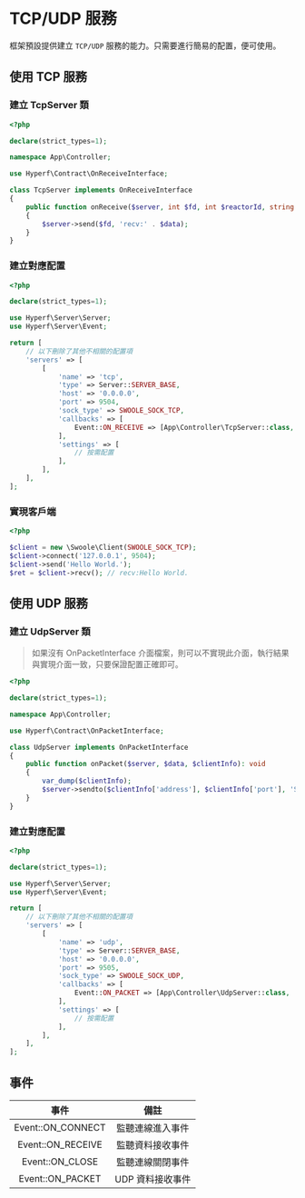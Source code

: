 # TCP/UDP 服務

框架預設提供建立 `TCP/UDP` 服務的能力。只需要進行簡易的配置，便可使用。

## 使用 TCP 服務

### 建立 TcpServer 類

```php
<?php

declare(strict_types=1);

namespace App\Controller;

use Hyperf\Contract\OnReceiveInterface;

class TcpServer implements OnReceiveInterface
{
    public function onReceive($server, int $fd, int $reactorId, string $data): void
    {
        $server->send($fd, 'recv:' . $data);
    }
}

```

### 建立對應配置

```php
<?php

declare(strict_types=1);

use Hyperf\Server\Server;
use Hyperf\Server\Event;

return [
    // 以下刪除了其他不相關的配置項
    'servers' => [
        [
            'name' => 'tcp',
            'type' => Server::SERVER_BASE,
            'host' => '0.0.0.0',
            'port' => 9504,
            'sock_type' => SWOOLE_SOCK_TCP,
            'callbacks' => [
                Event::ON_RECEIVE => [App\Controller\TcpServer::class, 'onReceive'],
            ],
            'settings' => [
                // 按需配置
            ],
        ],
    ],
];

```

### 實現客戶端

```php
<?php

$client = new \Swoole\Client(SWOOLE_SOCK_TCP);
$client->connect('127.0.0.1', 9504);
$client->send('Hello World.');
$ret = $client->recv(); // recv:Hello World.
```

## 使用 UDP 服務

### 建立 UdpServer 類

> 如果沒有 OnPacketInterface 介面檔案，則可以不實現此介面，執行結果與實現介面一致，只要保證配置正確即可。

```php
<?php

declare(strict_types=1);

namespace App\Controller;

use Hyperf\Contract\OnPacketInterface;

class UdpServer implements OnPacketInterface
{
    public function onPacket($server, $data, $clientInfo): void
    {
        var_dump($clientInfo);
        $server->sendto($clientInfo['address'], $clientInfo['port'], 'Server：' . $data);
    }
}

```

### 建立對應配置

```php
<?php

declare(strict_types=1);

use Hyperf\Server\Server;
use Hyperf\Server\Event;

return [
    // 以下刪除了其他不相關的配置項
    'servers' => [
        [
            'name' => 'udp',
            'type' => Server::SERVER_BASE,
            'host' => '0.0.0.0',
            'port' => 9505,
            'sock_type' => SWOOLE_SOCK_UDP,
            'callbacks' => [
                Event::ON_PACKET => [App\Controller\UdpServer::class, 'onPacket'],
            ],
            'settings' => [
                // 按需配置
            ],
        ],
    ],
];

```

## 事件

|       事件        |       備註       |
| :---------------: | :--------------: |
| Event::ON_CONNECT | 監聽連線進入事件 |
| Event::ON_RECEIVE | 監聽資料接收事件 |
|  Event::ON_CLOSE  | 監聽連線關閉事件 |
| Event::ON_PACKET  | UDP 資料接收事件 |

